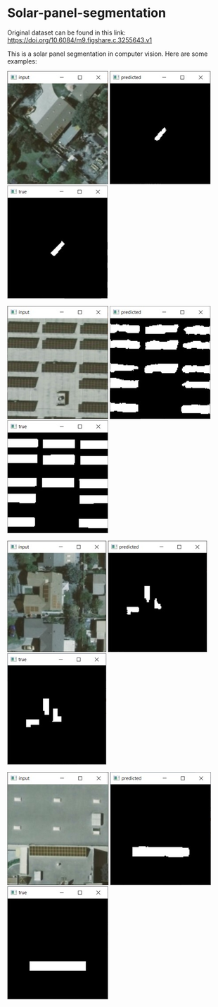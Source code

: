 # Solar-panel-segmentation
Original dataset can be found in this link: 
https://doi.org/10.6084/m9.figshare.c.3255643.v1

This is a solar panel segmentation in computer vision. Here are some examples:

![image](https://github.com/WeichengDai1/Solar-panel-segmentation/blob/main/IMG/input1.jpg)
![image](https://github.com/WeichengDai1/Solar-panel-segmentation/blob/main/IMG/predict1.jpg)
![image](https://github.com/WeichengDai1/Solar-panel-segmentation/blob/main/IMG/true1.jpg)

![image](https://github.com/WeichengDai1/Solar-panel-segmentation/blob/main/IMG/input2.jpg)
![image](https://github.com/WeichengDai1/Solar-panel-segmentation/blob/main/IMG/predict2.jpg)
![image](https://github.com/WeichengDai1/Solar-panel-segmentation/blob/main/IMG/true2.jpg)

![image](https://github.com/WeichengDai1/Solar-panel-segmentation/blob/main/IMG/input3.jpg)
![image](https://github.com/WeichengDai1/Solar-panel-segmentation/blob/main/IMG/predict3.jpg)
![image](https://github.com/WeichengDai1/Solar-panel-segmentation/blob/main/IMG/true3.jpg)

![image](https://github.com/WeichengDai1/Solar-panel-segmentation/blob/main/IMG/input4.jpg)
![image](https://github.com/WeichengDai1/Solar-panel-segmentation/blob/main/IMG/predict4.jpg)
![image](https://github.com/WeichengDai1/Solar-panel-segmentation/blob/main/IMG/true4.jpg)
